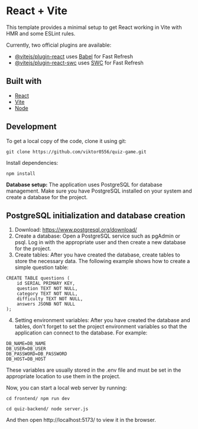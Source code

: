 # React + Vite

This template provides a minimal setup to get React working in Vite with HMR and some ESLint rules.

Currently, two official plugins are available:

- [@vitejs/plugin-react](https://github.com/vitejs/vite-plugin-react/blob/main/packages/plugin-react/README.md) uses [Babel](https://babeljs.io/) for Fast Refresh
- [@vitejs/plugin-react-swc](https://github.com/vitejs/vite-plugin-react-swc) uses [SWC](https://swc.rs/) for Fast Refresh

## Built with

- [React](https://react.dev/)
- [Vite](https://vitejs.dev)
- [Node](https://nodejs.org/en)

## Development

To get a local copy of the code, clone it using git:

```
git clone https://github.com/viktor0556/quiz-game.git
```

Install dependencies:

```
npm install
```

**Database setup:** The application uses PostgreSQL for database management. Make sure you have PostgreSQL installed on your system and create a database for the project.

## PostgreSQL initialization and database creation

1. Download: https://www.postgresql.org/download/
2. Create a database: Open a PostgreSQL service such as pgAdmin or psql. Log in with the appropriate user and then create a new database for the project.
3. Create tables: After you have created the database, create tables to store the necessary data. The following example shows how to create a simple question table:
```
CREATE TABLE questions (
    id SERIAL PRIMARY KEY,
    question TEXT NOT NULL,
    category TEXT NOT NULL,
    difficulty TEXT NOT NULL,
    answers JSONB NOT NULL
);

```
4. Setting environment variables: After you have created the database and tables, don't forget to set the project environment variables so that the application can connect to the database. For example:
```
DB_NAME=DB_NAME
DB_USER=DB_USER
DB_PASSWORD=DB_PASSWORD
DB_HOST=DB_HOST
```
These variables are usually stored in the .env file and must be set in the appropriate location to use them in the project.

Now, you can start a local web server by running:

```
cd frontend/ npm run dev
```
```
cd quiz-backend/ node server.js
```

And then open http://localhost:5173/ to view it in the browser.
